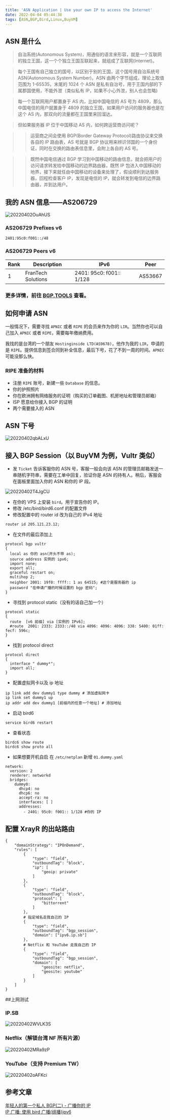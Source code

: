 ```yaml
---
title: 'ASN Application | Use your own IP to access the Internet'
date: 2022-04-04 05:44:38
tags: [ASN,BGP,Bird,Linux,BuyVM]
---
```

## ASN 是什么
> 自治系统(Autonomous System)，用通俗的语言来形容，就是一个互联网的独立王国，这一个个独立王国互联起来，就组成了互联网(Internet)。

> 每个王国有自己独立的国号，以区别于别的王国，这个国号用自治系统号 ASN(Autonomous System Number)，ASN 由两个字节组成，理论上取值范围为 1-65535，末尾的 1024 个 ASN 是私有自治号，用于王国内部的下属郡国使用，不能外泄（类似私有 IP，如果不小心外泄，别人也会忽略)

> 每一个互联网用户都置身于 AS 内，比如中国电信的 AS 号为 4809，那么中国电信的用户就置身于 4809 的独立王国，如果用户访问的服务器也是在这个 AS 内，那双向的流量都在王国里来回溜达。

> 但如果服务器 IP 位于中国移动 AS 内，如何跨运营商访问呢？
 
>> 运营商之间会使用 BGP(Border Gateway Protocol)路由协议来交换各自的 lP 路由表，AS 号就是 BGP 协议用来辨识邻国的一个身份证，同时在交换的路由表信息里，会附上各自的 AS 号。

>> 既然中国电信通过 BGP 学习到中国移动的路由信息，就会把用户的访问请求转发给中国移动的边界路由器，既然 IP 包进入中国移动的地界，接下来就任由中国移动的设备来处理了，假设顺利到达服务器，回程检查客户 IP，发现是电信的 IP，就会转发到电信的边界路由器，并到达用户。

## 我的 ASN 信息——AS206729

![20220402OuAhUS](https://static.nisekoo.com/blog/20220402OuAhUS.jpg)

### **AS206729 Prefixes v6** 

`2401:95c0:f001::/48` 

### **AS206729 Peers v6**

|  Rank   | Description  | IPv6 | Peer|
|  ----  | ----  | ---- | ---- |
| 1  | FranTech Solutions | 2401: 95c0: f001:: 1/128 | AS53667|

### 更多详情，前往 [BGP.TOOLS](https://bgp.tools/as/206729) 查看。

## 如何申请 ASN
一般情况下，需要寻找 `APNIC` 或者 `RIPE` 的会员来作为你的 `LIR`。当然你也可以自己加入 `APNIC` 或者 `RIPE`，需要每年缴纳费用。

我找的是台湾的一个朋友 `Hostinginside LTD(AS9678)`，他作为我的 `LIR`，申请的是 `RIPE`。提供信息到签合同到补全信息，最后下号，花了不到一周的时间。`APNIC` 可能没那么快。

### RIPE 准备的材料
- 注册 `RIPE` 账号，新建一些 `Database` 的信息。
- 你的护照照片
- 你在欧洲拥有网络服务的证明（购买的订单截图、机房地址和管理员邮箱）
- ISP 愿意给你接入 BGP 的证明
- 两个需要接入的 ASN

## ASN 下号
![20220402qbALxU](https://static.nisekoo.com/blog/20220402qbALxU.jpg)

## 接入 BGP Session（以 BuyVM 为例，Vultr 类似）
- 发 `Ticket` 告诉客服你的 ASN 号，客服一般会向该 ASN 的管理员邮箱发送一串随机字符串，需要在工单中回复，验证你是 ASN 的持有人。稍后，客服会在面板里面加入你的 ASN 和你的 IP 段。

![20220402T4JgCU](https://static.nisekoo.com/blog/20220402T4JgCU.png)
- 在你的 VPS 上安装 `bird`。用于宣告你的 IP。
- 修改 /etc/bird/bird6.conf 的配置文件
- 修改配置中的 router id 改为自己的 IPv4 地址
~~~
router id 205.121.23.12;
~~~
- 在文件的最后添加上
~~~
protocol bgp vultr
{
  local as 你的 asn(开头不带 as);
  source address 实例的 ipv6;
  import none;
  export all;
  graceful restart on;
  multihop 2;
  neighbor 2001: 19f0: ffff:: 1 as 64515; #这个是服务器的 ip
  password "在申请广播的时候设置的 bgp 密码";
}
~~~
- 寻找到 protocol static（没有的话自己加一个）
~~~
protocol static
{
  route  [v6 前缀] via [实例的 IPv6];
  #route  2001: 2333: 2333::/48 via 4096: 4096: 4096: 338: 5400: 01ff: fecf: 596c;
}
~~~
- 找到 protocol direct
~~~
protocol direct
{
  interface " dummy*";
  import all;
}
~~~
- 配置虚拟网卡以及 ip 地址
~~~
ip link add dev dummy1 type dummy # 添加虚拟网卡
ip link set dummy1 up
ip addr add dev dummy1 [前缀内的任意一个地址] # 添加地址
~~~
- 启动 bird6
~~~
service bird6 restart
~~~
- 查看状态 
~~~
birdc6 show route
birdc6 show proto all
~~~
- 如果想要开机自启 在 `/etc/netplan` 新增 `01.dummy.yaml`
~~~
network:
  version: 2
  renderer: networkd
  bridges:
    dummy0:
      dhcp4: no
      dhcp6: no
      accept-ra: no
      interfaces: [ ]
      addresses:
        - 2401: 95c0: f001:: 1/128 #你的 IP
~~~

## 配置 XrayR 的出站路由
~~~
{
    "domainStrategy": "IPOnDemand",
    "rules": [
        {
            "type": "field",
            "outboundTag": "block",
            "ip": [
                "geoip: private"
            ]
        },
        {
            "type": "field",
            "outboundTag": "block",
            "protocol": [
                "bittorrent"
            ]
        },
		# 指定域名走我自己的 IP
        {
            "type": "field",
            "outboundTag": "bgp_session",
            "domain": ["ipv6.ip.sb"]
        },
		# Netflix 和 YouTube 走我自己的 IP
        {
            "type": "field",
            "outboundTag": "bgp_session",
            "domain": [
                "geosite: netflix",
                "geosite: youtube"
            ]
        }
    ]
}
~~~

##上网测试
### IP.SB
![20220402WVLK3S](https://static.nisekoo.com/blog/20220402WVLK3S.png)

### Netflix（解锁台湾 NF 所有片源）
![20220402MRa9zP](https://static.nisekoo.com/blog/20220402MRa9zP.png)

### YouTube（支持 Premium TW）
![20220402oAFKci](https://static.nisekoo.com/blog/20220402oAFKci.png)

## 参考文章
[年轻人的第一个私人 BGP(二) - 广播你的 IP](https://hex.moe/p/d6a20b99/)  
[IP 广播: 使用 bird 广播(组播)ipv6](https://blog.ni-co.moe/public/560.html)
